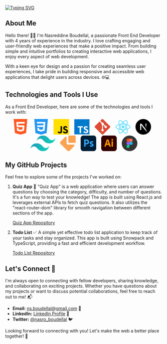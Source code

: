 <!-- Add a Header Image -->
<!-- 
<p align="center">
  <img src="https://www12.0zz0.com/2023/07/27/08/312609497.jpg" alt="Header Image" width="530" height="720">
</p>
-->
[![Typing SVG](https://readme-typing-svg.demolab.com?font=Fira+Code&weight=700&size=29&pause=1000&width=435&lines=%F0%9F%91%8B+Welcome+to+My+GitHub+Profile!+%F0%9F%9A%80)](https://git.io/typing-svg)
<!-- 
<h1 align="center">👋 Welcome to My GitHub Profile! 🚀</h1> -->

## About Me

Hello there! 👨‍💻 I'm Nasreddine Boudellal, a passionate Front End Developer with 4 years of experience in the industry. I love crafting engaging and user-friendly web experiences that make a positive impact. From building simple and intuitive portfolios to creating interactive web applications, I enjoy every aspect of web development.

With a keen eye for design and a passion for creating seamless user experiences, I take pride in building responsive and accessible web applications that delight users across devices. 🌐💻

## Technologies and Tools I Use

As a Front End Developer, here are some of the technologies and tools I work with:

<div align="center">
  <img src="logos/html5.png" alt="HTML5 Logo" width="50" height="50">&nbsp;&nbsp;&nbsp;
  <img src="logos/css3.png" alt="CSS3 Logo" width="50" height="50">&nbsp;&nbsp;&nbsp;
  <img src="logos/js.png" alt="JavaScript Logo" width="50" height="50">&nbsp;&nbsp;&nbsp;
  <img src="logos/ts.png" alt="TypeScript Logo" width="50" height="50">&nbsp;&nbsp;&nbsp;
  <img src="logos/git.png" alt="Git Logo" width="50" height="50">&nbsp;&nbsp;&nbsp;
  <img src="logos/react.png" alt="React.js Logo" width="50" height="50">&nbsp;&nbsp;&nbsp;
  <img src="logos/nextjs.png" alt="Next.js Logo" width="50" height="50">&nbsp;&nbsp;&nbsp;
  <img src="logos/tailwind-css.png" alt="Tailwind-CSS Logo" width="80" height="50">&nbsp;&nbsp;&nbsp;
  <img src="logos/emailjs.png" alt="EmailJS Logo" width="50" height="50">&nbsp;&nbsp;&nbsp;
  <img src="logos/adobe-photoshop.png" alt="Adobe-Photoshop Logo" width="50" height="50">&nbsp;&nbsp;&nbsp;
  <img src="logos/adobe-Illustrator-CC.png" alt="Adobe-Illustrator-CC Logo" width="50" height="50">&nbsp;&nbsp;&nbsp;
  <img src="logos/figma.png" alt="Figma Logo" width="50" height="50">
</div>

## My GitHub Projects

Feel free to explore some of the projects I've worked on:

1. **Quiz App** 🎯
   "Quiz App" is a web application where users can answer questions by choosing the category, difficulty, and number of questions. It's a fun way to test your knowledge! The app is built using React.js and leverages external APIs to fetch quiz questions. It also utilizes the "react-router-dom" library for smooth navigation between different sections of the app.

   [Quiz App Repository](https://github.com/nasreddine19/Quiz-app)
<!--
2. **My Portfolio** 📂
   This is my personal portfolio, showcasing my skills, projects, and experiences as a Front End Developer. My portfolio is built using React.js, making it fully interactive and responsive. It also features icons from "react-icons" for visual elements.

   [My Portfolio Repository](https://github.com/nasreddine19/my-portfolio)-->

2. **Todo List** ✅
   A simple yet effective todo list application to keep track of your tasks and stay organized. This app is built using Snowpack and TypeScript, providing a fast and efficient development workflow.

   [Todo List Repository](https://github.com/nasreddine19/Todo-List)

## Let's Connect 🤝

I'm always open to connecting with fellow developers, sharing knowledge, and collaborating on exciting projects. Whether you have questions about my projects or want to discuss potential collaborations, feel free to reach out to me! 📬

- **Email:** [ns.boudellal@gmail.com](mailto:ns.boudellal@gmail.com) 📧
- **LinkedIn:** [LinkedIn Profile](https://www.linkedin.com/in/nasreddine-boudellal-2654b2285/) 💼
- **Twitter:** [@nasro_boudellal](https://twitter.com/nasro_boudellal) 🐦

Looking forward to connecting with you! Let's make the web a better place together! 🌈
